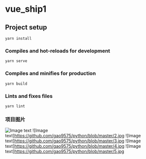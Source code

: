 # vue_ship1

## Project setup
```
yarn install
```

### Compiles and hot-reloads for development
```
yarn serve
```

### Compiles and minifies for production
```
yarn build
```

### Lints and fixes files
```
yarn lint
```

### 项目图片
![Image text](https://github.com/gao9575/python/blob/master/1.jpg)
![Image text]https://github.com/gao9575/python/blob/master/2.jpg
![Image text]https://github.com/gao9575/python/blob/master/3.jpg
![Image text]https://github.com/gao9575/python/blob/master/4.jpg
![Image text]https://github.com/gao9575/python/blob/master/5.jpg
